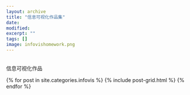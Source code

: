 ```yaml
---
layout: archive
title: "信息可视化作品集"
date: 
modified:
excerpt: ""
tags: []
image: infovishomework.png
---
```


<br/>信息可视化作品
<div class="tiles">
{% for post in site.categories.infovis %}
  {% include post-grid.html %}
{% endfor %}
</div><!-- /.tiles 把所有categories 有 infovis 的列出来-->

